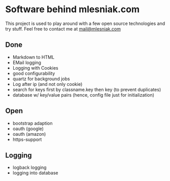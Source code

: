 # Software behind mlesniak.com
This project is used to play around with a few open source technologies and try stuff. Feel free to contact me at mail@mlesniak.com

## Done
* Markdown to HTML
* EMail logging
* Logging with Cookies
* good configurability
* quartz for background jobs
* Log after ip (and not only cookie)
* search for keys first by classname.key then key (to prevent duplicates)
* database w/ key/value pairs (hence, config file just for initialization)

## Open
* bootstrap adaption
* oauth (google)
* oauth (amazon)
* https-support

## Logging
* logback logging
* logging into database




